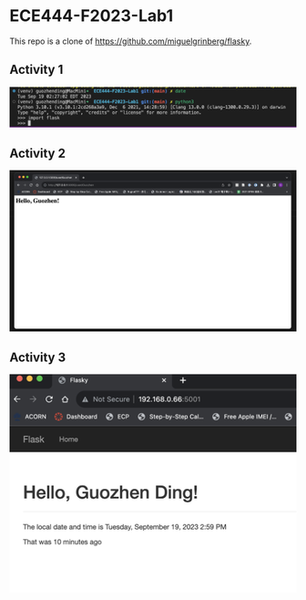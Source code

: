 # ECE444-F2023-Lab1
This repo is a clone of https://github.com/miguelgrinberg/flasky. 
## Activity 1
![Screenshot for Activity1](https://github.com/guozhen-dev/pics_bed/blob/main/ECE444_L1_activity1.png?raw=true)
## Activity 2
![Screenshot for Activity2](https://github.com/guozhen-dev/pics_bed/blob/main/ECE444_L1_activity2.png?raw=true)
## Activity 3
![Screenshot for Activity3](https://github.com/guozhen-dev/pics_bed/blob/main/ECE444_L1_activity3.png?raw=true)

